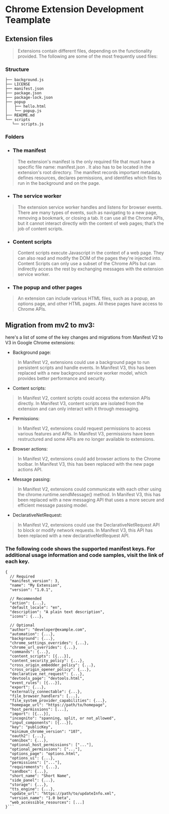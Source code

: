 # Chrome Extension Development Teamplate



## Extension files
> Extensions contain different files, depending on the functionality provided. The following are some of the most frequently used files:

### Structure

 ```
├── background.js
├── LICENSE
├── manifest.json
├── package.json
├── package-lock.json
├── popup
│   ├── hello.html
│   └── popup.js
├── README.md
└── scripts
    └── scripts.js
```


### Folders
- ### The manifest
> The extension's manifest is the only required file that must have a specific file name: manifest.json . It also has to be located in the extension's root directory. The manifest records important metadata, defines resources, declares permissions, and identifies which files to run in the background and on the page.
- ### The service worker
> The extension service worker handles and listens for browser events. There are many types of events, such as navigating to a new page, removing a bookmark, or closing a tab. It can use all the Chrome APIs, but it cannot interact directly with the content of web pages; that’s the job of content scripts.
- ### Content scripts
> Content scripts execute Javascript in the context of a web page. They can also read and modify the DOM of the pages they're injected into. Content Scripts can only use a subset of the Chrome APIs but can indirectly access the rest by exchanging messages with the extension service worker.
- ### The popup and other pages
> An extension can include various HTML files, such as a popup, an options page, and other HTML pages. All these pages have access to Chrome APIs.

## Migration from mv2 to mv3:

here's a list of some of the key changes and migrations from Manifest V2 to V3 in Google Chrome extensions:

- Background page: 
> In Manifest V2, extensions could use a background page to run persistent scripts and handle events. In Manifest V3, this has been replaced with a new background service worker model, which provides better performance and security.

- Content scripts: 
> In Manifest V2, content scripts could access the extension APIs directly. In Manifest V3, content scripts are isolated from the extension and can only interact with it through messaging.

- Permissions: 
> In Manifest V2, extensions could request permissions to access various features and APIs. In Manifest V3, permissions have been restructured and some APIs are no longer available to extensions.

- Browser actions:
> In Manifest V2, extensions could add browser actions to the Chrome toolbar. In Manifest V3, this has been replaced with the new page actions API.

- Message passing: 
> In Manifest V2, extensions could communicate with each other using the chrome.runtime.sendMessage() method. In Manifest V3, this has been replaced with a new messaging API that uses a more secure and efficient message passing model.

- DeclarativeNetRequest: 
> In Manifest V2, extensions could use the DeclarativeNetRequest API to block or modify network requests. In Manifest V3, this API has been replaced with a new declarativeNetRequest API.



### The following code shows the supported manifest keys. For additional usage information and code samples, visit the link of each key.
```
{
  // Required
  "manifest_version": 3,
  "name": "My Extension",
  "version": "1.0.1",

  // Recommended
  "action": {...},
  "default_locale": "en",
  "description": "A plain text description",
  "icons": {...},

  // Optional
  "author": "developer@example.com",  
  "automation": {...},
  "background": {...},
  "chrome_settings_overrides": {...},
  "chrome_url_overrides": {...},
  "commands": {...},
  "content_scripts": [{...}],
  "content_security_policy": {...},
  "cross_origin_embedder_policy": {...},
  "cross_origin_opener_policy": {...},
  "declarative_net_request": {...},
  "devtools_page": "devtools.html",
  "event_rules": [{...}],
  "export": {...},
  "externally_connectable": {...},
  "file_browser_handlers": [...],
  "file_system_provider_capabilities": {...},
  "homepage_url": "https://path/to/homepage",
  "host_permissions": [...],
  "import": [{...}],
  "incognito": "spanning, split, or not_allowed",
  "input_components": [{...}],
  "key": "publicKey",
  "minimum_chrome_version": "107",
  "oauth2": {...},
  "omnibox": {...},
  "optional_host_permissions": ["..."],
  "optional_permissions": ["..."],
  "options_page": "options.html",
  "options_ui": {...},
  "permissions": ["..."],
  "requirements": {...},
  "sandbox": {...},
  "short_name": "Short Name",
  "side_panel": {...},
  "storage": {...},
  "tts_engine": {...},
  "update_url": "https://path/to/updateInfo.xml",
  "version_name": "1.0 beta",
  "web_accessible_resources": [...]
}```
